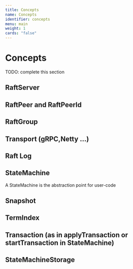 ```yaml
---
title: Concepts
name: Concepts
identifier: concepts
menu: main
weight: 1
cards: "false"
---
```

<!---
  Licensed to the Apache Software Foundation (ASF) under one or more
  contributor license agreements.  See the NOTICE file distributed with
  this work for additional information regarding copyright ownership.
  The ASF licenses this file to You under the Apache License, Version 2.0
  (the "License"); you may not use this file except in compliance with
  the License.  You may obtain a copy of the License at

      http://www.apache.org/licenses/LICENSE-2.0

  Unless required by applicable law or agreed to in writing, software
  distributed under the License is distributed on an "AS IS" BASIS,
  WITHOUT WARRANTIES OR CONDITIONS OF ANY KIND, either express or implied.
  See the License for the specific language governing permissions and
  limitations under the License.
-->
# Concepts
TODO: complete this section
## RaftServer

## RaftPeer and RaftPeerId

## RaftGroup

## Transport (gRPC,Netty ...)

## Raft Log

## StateMachine
A StateMachine is the abstraction point for user-code

## Snapshot

## TermIndex

## Transaction (as in applyTransaction or startTransaction in StateMachine)

## StateMachineStorage
